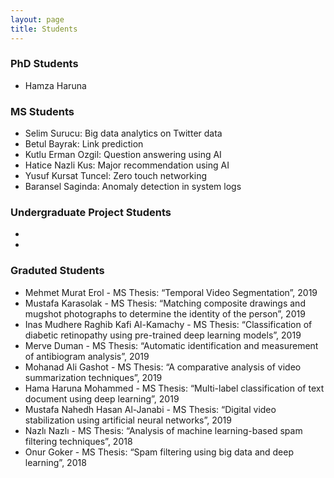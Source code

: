 ```yaml
---
layout: page
title: Students
---
```


### PhD Students
- Hamza Haruna

### MS Students
- Selim Surucu: Big data analytics on Twitter data
- Betul Bayrak: Link prediction
- Kutlu Erman Ozgil: Question answering using AI
- Hatice Nazli Kus: Major recommendation using AI
- Yusuf Kursat Tuncel: Zero touch networking
- Baransel Saginda: Anomaly detection in system logs

### Undergraduate Project Students
- 
- 

### Graduted Students
- Mehmet Murat Erol - MS Thesis: “Temporal Video Segmentation”, 2019
- Mustafa Karasolak - MS Thesis: “Matching composite drawings and mugshot photographs to determine
the identity of the person”, 2019
- Inas Mudhere Raghib Kafi Al-Kamachy - MS Thesis: “Classification of diabetic retinopathy using pre-trained deep learning models”, 2019
- Merve Duman - MS Thesis: “Automatic identification and measurement of antibiogram analysis”, 2019
- Mohanad Ali Gashot - MS Thesis: “A comparative analysis of video summarization techniques”, 2019
- Hama Haruna Mohammed - MS Thesis: “Multi-label classification of text document using deep
learning”, 2019
- Mustafa Nahedh Hasan Al-Janabi - MS Thesis: “Digital video stabilization using artificial neural
networks”, 2019
- Nazlı Nazlı - MS Thesis: “Analysis of machine learning-based spam filtering techniques”, 2018
- Onur Goker - MS Thesis: “Spam filtering using big data and deep learning”, 2018
